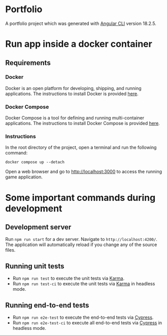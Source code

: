 # Portfolio

A portfolio project which was generated with [Angular CLI](https://github.com/angular/angular-cli) version 18.2.5.

# Run app inside a docker container

## Requirements

### Docker

Docker is an open platform for developing, shipping, and running applications. The instructions to install Docker is provided [here](https://docs.docker.com/get-docker/).

### Docker Compose

Docker Compose is a tool for defining and running multi-container applications. The instructions to install Docker Compose is provided [here](https://docs.docker.com/compose/install/).

### Instructions

In the root directory of the project, open a terminal and run the following command:
```
docker compose up --detach
```

Open a web browser and go to [http://localhost:3000](http://localhost:3000) to access the running game application.

# Some important commands during development

## Development server

Run `npm run start` for a dev server. Navigate to `http://localhost:4200/`. The application will automatically reload if you change any of the source files.

## Running unit tests

- Run `npm run test` to execute the unit tests via [Karma](https://karma-runner.github.io).
- Run `npm run test-ci` to execute the unit tests via [Karma](https://karma-runner.github.io) in headless mode.

## Running end-to-end tests

- Run `npm run e2e-test` to execute the end-to-end tests via [Cypress](https://www.cypress.io/). 
- Run `npm run e2e-test-ci` to execute all end-to-end tests via [Cypress](https://www.cypress.io/) in headless mode. 
